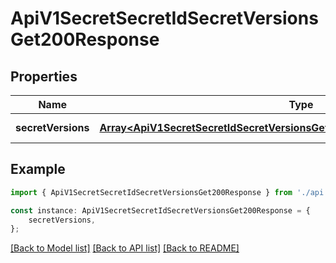 # ApiV1SecretSecretIdSecretVersionsGet200Response


## Properties

Name | Type | Description | Notes
------------ | ------------- | ------------- | -------------
**secretVersions** | [**Array&lt;ApiV1SecretSecretIdSecretVersionsGet200ResponseSecretVersionsInner&gt;**](ApiV1SecretSecretIdSecretVersionsGet200ResponseSecretVersionsInner.md) |  | [default to undefined]

## Example

```typescript
import { ApiV1SecretSecretIdSecretVersionsGet200Response } from './api';

const instance: ApiV1SecretSecretIdSecretVersionsGet200Response = {
    secretVersions,
};
```

[[Back to Model list]](../README.md#documentation-for-models) [[Back to API list]](../README.md#documentation-for-api-endpoints) [[Back to README]](../README.md)
